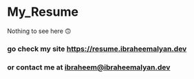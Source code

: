 # My_Resume

Nothing to see here 🙃 

### go check my site https://resume.ibraheemalyan.dev

### or contact me at ibraheem@ibraheemalyan.dev
 
